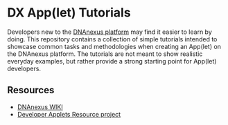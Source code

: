 # DX App(let) Tutorials

Developers new to the [DNAnexus platform](https://platform.dnanexus.com/login) may find it easier to learn by doing. This repository contains a collection of simple tutorials intended to showcase common tasks and methodologies when creating an App(let) on the DNAnexus platform. The tutorials are not meant to show realistic everyday examples, but rather provide a strong starting point for App(let) developers.

## Resources

* [DNAnexus WIKI](https://wiki.dnanexus.com/Home)
* [Developer Applets Resource project](https://platform.dnanexus.com/projects/B406G0x2fz2B3GVk65200003/data/)